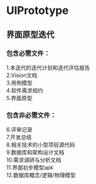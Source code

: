 # UIPrototype
## 界面原型迭代 </br>
### 包含必需文件： </br>
1.本迭代的迭代计划和迭代评估报告 </br>
2.Vision文档 </br>
3.用例模型 </br>
4.软件需求规约 </br>
5.界面原型 </br>
### 包含非必需文件： </br>
6.评审记录  </br>
7.开发总结  </br>
8.相关技术的小型项目源代码  </br>
9.数据库和架构设计文档  </br>
10.需求调研与分析文档  </br>
11.界面初步模型apk  </br>
12.数据库概念/逻辑/物理模型  </br>

